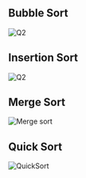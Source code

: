 ## Bubble Sort

![Q2](https://github.com/user-attachments/assets/8b0d0ced-6162-40dd-8830-5a7c1a1ad216)



## Insertion Sort

![Q2](https://github.com/user-attachments/assets/74e1455c-628f-414c-b450-3bb916d258df)


## Merge Sort

![Merge sort](https://github.com/user-attachments/assets/d111dd52-d66b-4cb9-8275-87b7dfa2a536)



## Quick Sort

![QuickSort](https://github.com/user-attachments/assets/3b4614f1-327e-4570-a2d6-cd51d2682483)







